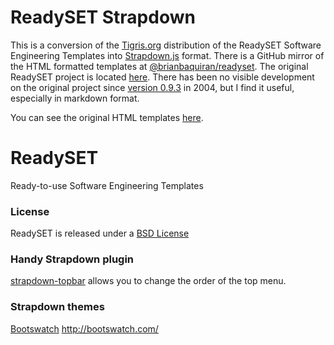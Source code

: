 # ReadySET Strapdown
This is a conversion of the [Tigris.org](http://www.tigris.org/) distribution of the ReadySET Software Engineering Templates into [Strapdown.js](http://strapdown.com) format. There is a GitHub mirror of the HTML formatted templates at [@brianbaquiran/readyset](https://github.com/brianbaquiran/readyset). The original ReadySET project is located [here](http://readyset.tigris.org/).  There has been no visible development on the original project since [version 0.9.3](http://readyset.tigris.org/docs/release-notes-0-9-3.html) in 2004, but I find it useful, especially in markdown format.

You can see the original HTML templates [here](http://readyset.tigris.org/nonav/templates/frameset.html).

# ReadySET
Ready-to-use Software Engineering Templates
### License
ReadySET is released under a [BSD License](http://opensource.org/licenses/bsd-license.php)

### Handy Strapdown plugin
[strapdown-topbar](http://joedf.github.io/strapdown-topbar) allows you to change the order of the top menu.

### Strapdown themes
[Bootswatch](http://bootswatch.com/)
http://bootswatch.com/
